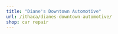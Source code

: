 ```yaml
---
title: "Diane's Downtown Automotive"
url: /ithaca/dianes-downtown-automotive/
shop: car repair
---
```

